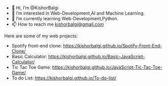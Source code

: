 - 👋 Hi, I’m @KishorBalgi
- 👀 I’m interested in Web-Development,AI and Machine Learning.
- 🌱 I’m currently learning Web-Development,Python.
- 📫 How to reach me kishorbalgi@gmail.com

Here are some of my web projects:

- Spotify front-end clone:
https://kishorbalgi.github.io/Spotify-Front-End-Clone/
- Basic Calculator:
https://kishorbalgi.github.io/Basic-JavaScript-Calculator/
- Tic Tac Toe Game:
https://kishorbalgi.github.io/JavaScript-Tic-Tac-Toe-Game/
- To do List:
https://kishorbalgi.github.io/To-do-list/

